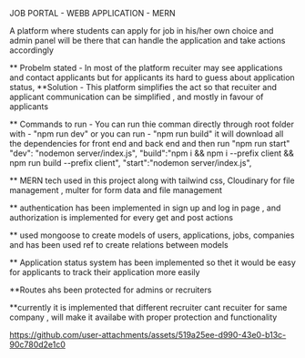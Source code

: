 JOB PORTAL - WEBB APPLICATION - MERN

A platform where students can apply for job in his/her own choice and admin panel will be there that can handle the application and take actions accordingly

** Probelm stated - In most of the platform recuiter may see applications and contact applicants but for applicants its hard to guess about application status,
**Solution - This platform simplifies the act so that recuiter and applicant communication can be simplified , and mostly in favour of applicants


** Commands to run - You can run thie comman directly through root folder with - "npm run dev"
or you can run - "npm run build" it will download all the dependencies for front end and back end and then run "npm run start"
   "dev": "nodemon server/index.js",
    "build":"npm i && npm i --prefix client && npm run build --prefix client",
    "start":"nodemon server/index.js",


** MERN tech used in this project along with tailwind css, Cloudinary for file management , multer for form data and file management 

** authentication has been implemented in sign up and log in page , and authorization is implemented for every get and post actions

** used mongoose to create models of users, applications, jobs, companies and has been used ref to create relations between models

** Application status system has been implemented so thet it would be easy for applicants to track their application more easily

**Routes ahs been protected for admins or recruiters  

**currently it is implemented that different recruiter cant recuiter for same company , will make it availabe with proper protection and functionality




https://github.com/user-attachments/assets/519a25ee-d990-43e0-b13c-90c780d2e1c0

